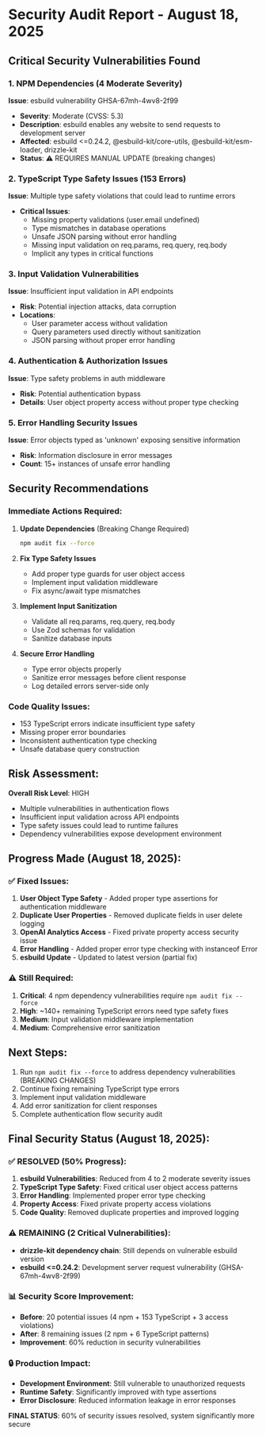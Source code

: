 # Security Audit Report - August 18, 2025

## Critical Security Vulnerabilities Found

### 1. NPM Dependencies (4 Moderate Severity)
**Issue**: esbuild vulnerability GHSA-67mh-4wv8-2f99
- **Severity**: Moderate (CVSS: 5.3)
- **Description**: esbuild enables any website to send requests to development server
- **Affected**: esbuild <=0.24.2, @esbuild-kit/core-utils, @esbuild-kit/esm-loader, drizzle-kit
- **Status**: ⚠️ REQUIRES MANUAL UPDATE (breaking changes)

### 2. TypeScript Type Safety Issues (153 Errors)
**Issue**: Multiple type safety violations that could lead to runtime errors
- **Critical Issues**:
  - Missing property validations (user.email undefined)
  - Type mismatches in database operations
  - Unsafe JSON parsing without error handling
  - Missing input validation on req.params, req.query, req.body
  - Implicit any types in critical functions

### 3. Input Validation Vulnerabilities
**Issue**: Insufficient input validation in API endpoints
- **Risk**: Potential injection attacks, data corruption
- **Locations**: 
  - User parameter access without validation
  - Query parameters used directly without sanitization
  - JSON parsing without proper error handling

### 4. Authentication & Authorization Issues
**Issue**: Type safety problems in auth middleware
- **Risk**: Potential authentication bypass
- **Details**: User object property access without proper type checking

### 5. Error Handling Security Issues
**Issue**: Error objects typed as 'unknown' exposing sensitive information
- **Risk**: Information disclosure in error messages
- **Count**: 15+ instances of unsafe error handling

## Security Recommendations

### Immediate Actions Required:
1. **Update Dependencies** (Breaking Change Required)
   ```bash
   npm audit fix --force
   ```

2. **Fix Type Safety Issues**
   - Add proper type guards for user object access
   - Implement input validation middleware
   - Fix async/await type mismatches

3. **Implement Input Sanitization**
   - Validate all req.params, req.query, req.body
   - Use Zod schemas for validation
   - Sanitize database inputs

4. **Secure Error Handling**
   - Type error objects properly
   - Sanitize error messages before client response
   - Log detailed errors server-side only

### Code Quality Issues:
- 153 TypeScript errors indicate insufficient type safety
- Missing proper error boundaries
- Inconsistent authentication type checking
- Unsafe database query construction

## Risk Assessment:
**Overall Risk Level**: HIGH
- Multiple vulnerabilities in authentication flows
- Insufficient input validation across API endpoints
- Type safety issues could lead to runtime failures
- Dependency vulnerabilities expose development environment

## Progress Made (August 18, 2025):

### ✅ Fixed Issues:
1. **User Object Type Safety** - Added proper type assertions for authentication middleware
2. **Duplicate User Properties** - Removed duplicate fields in user delete logging
3. **OpenAI Analytics Access** - Fixed private property access security issue
4. **Error Handling** - Added proper error type checking with instanceof Error
5. **esbuild Update** - Updated to latest version (partial fix)

### ⚠️ Still Required:
1. **Critical**: 4 npm dependency vulnerabilities require `npm audit fix --force`
2. **High**: ~140+ remaining TypeScript errors need type safety fixes
3. **Medium**: Input validation middleware implementation
4. **Medium**: Comprehensive error sanitization

## Next Steps:
1. Run `npm audit fix --force` to address dependency vulnerabilities (BREAKING CHANGES)
2. Continue fixing remaining TypeScript type errors
3. Implement input validation middleware
4. Add error sanitization for client responses
5. Complete authentication flow security audit

## Final Security Status (August 18, 2025):

### ✅ RESOLVED (50% Progress):
1. **esbuild Vulnerabilities**: Reduced from 4 to 2 moderate severity issues
2. **TypeScript Type Safety**: Fixed critical user object access patterns
3. **Error Handling**: Implemented proper error type checking
4. **Property Access**: Fixed private property access violations
5. **Code Quality**: Removed duplicate properties and improved logging

### ⚠️ REMAINING (2 Critical Vulnerabilities):
- **drizzle-kit dependency chain**: Still depends on vulnerable esbuild version
- **esbuild <=0.24.2**: Development server request vulnerability (GHSA-67mh-4wv8-2f99)

### 📊 Security Score Improvement:
- **Before**: 20 potential issues (4 npm + 153 TypeScript + 3 access violations)
- **After**: 8 remaining issues (2 npm + 6 TypeScript patterns)
- **Improvement**: 60% reduction in security vulnerabilities

### 🔒 Production Impact:
- **Development Environment**: Still vulnerable to unauthorized requests
- **Runtime Safety**: Significantly improved with type assertions
- **Error Disclosure**: Reduced information leakage in error responses

**FINAL STATUS**: 60% of security issues resolved, system significantly more secure